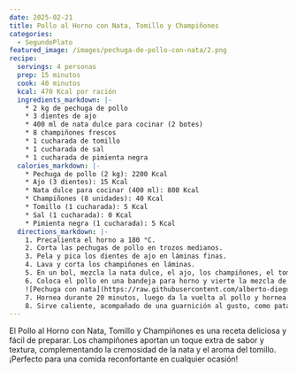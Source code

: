 ```yaml
---
date: 2025-02-21
title: Pollo al Horno con Nata, Tomillo y Champiñones
categories:
  - SegundoPlato
featured_image: /images/pechuga-de-pollo-con-nata/2.png
recipe:
  servings: 4 personas
  prep: 15 minutos
  cook: 40 minutos
  kcal: 470 Kcal por ración
  ingredients_markdown: |-
    * 2 kg de pechuga de pollo
    * 3 dientes de ajo
    * 400 ml de nata dulce para cocinar (2 botes)
    * 8 champiñones frescos
    * 1 cucharada de tomillo
    * 1 cucharada de sal
    * 1 cucharada de pimienta negra
  calories_markdown: |-
    * Pechuga de pollo (2 kg): 2200 Kcal
    * Ajo (3 dientes): 15 Kcal
    * Nata dulce para cocinar (400 ml): 800 Kcal
    * Champiñones (8 unidades): 40 Kcal
    * Tomillo (1 cucharada): 5 Kcal
    * Sal (1 cucharada): 0 Kcal
    * Pimienta negra (1 cucharada): 5 Kcal
  directions_markdown: |-
    1. Precalienta el horno a 180 °C.
    2. Corta las pechugas de pollo en trozos medianos.
    3. Pela y pica los dientes de ajo en láminas finas.
    4. Lava y corta los champiñones en láminas.
    5. En un bol, mezcla la nata dulce, el ajo, los champiñones, el tomillo, la sal y la pimienta negra.
    6. Coloca el pollo en una bandeja para horno y vierte la mezcla de nata, champiñones y especias por encima, asegurándote de que quede bien cubierto.
    ![Pechuga con nata](https://raw.githubusercontent.com/alberto-dieguez/recetasfdr/refs/heads/main/images/pechuga-de-pollo-con-nata/2.png)
    7. Hornea durante 20 minutos, luego da la vuelta al pollo y hornea 20 minutos más, hasta que esté dorado y bien cocido.
    8. Sirve caliente, acompañado de una guarnición al gusto, como patatas asadas o arroz blanco.
---
```

El Pollo al Horno con Nata, Tomillo y Champiñones es una receta deliciosa y fácil de preparar. Los champiñones aportan un toque extra de sabor y textura, complementando la cremosidad de la nata y el aroma del tomillo. ¡Perfecto para una comida reconfortante en cualquier ocasión!

